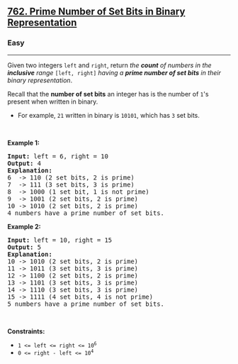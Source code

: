 <h2><a href="https://leetcode.com/problems/prime-number-of-set-bits-in-binary-representation/">762. Prime Number of Set Bits in Binary Representation</a></h2><h3>Easy</h3><hr><div><p>Given two integers <code>left</code> and <code>right</code>, return <em>the <strong>count</strong> of numbers in the <strong>inclusive</strong> range </em><code>[left, right]</code><em> having a <strong>prime number of set bits</strong> in their binary representation</em>.</p>

<p>Recall that the <strong>number of set bits</strong> an integer has is the number of <code>1</code>'s present when written in binary.</p>

<ul>
	<li>For example, <code>21</code> written in binary is <code>10101</code>, which has <code>3</code> set bits.</li>
</ul>

<p>&nbsp;</p>
<p><strong class="example">Example 1:</strong></p>

<pre style="position: relative;"><strong>Input:</strong> left = 6, right = 10
<strong>Output:</strong> 4
<strong>Explanation:</strong>
6  -&gt; 110 (2 set bits, 2 is prime)
7  -&gt; 111 (3 set bits, 3 is prime)
8  -&gt; 1000 (1 set bit, 1 is not prime)
9  -&gt; 1001 (2 set bits, 2 is prime)
10 -&gt; 1010 (2 set bits, 2 is prime)
4 numbers have a prime number of set bits.
<div class="open_grepper_editor" title="Edit &amp; Save To Grepper"></div></pre>

<p><strong class="example">Example 2:</strong></p>

<pre style="position: relative;"><strong>Input:</strong> left = 10, right = 15
<strong>Output:</strong> 5
<strong>Explanation:</strong>
10 -&gt; 1010 (2 set bits, 2 is prime)
11 -&gt; 1011 (3 set bits, 3 is prime)
12 -&gt; 1100 (2 set bits, 2 is prime)
13 -&gt; 1101 (3 set bits, 3 is prime)
14 -&gt; 1110 (3 set bits, 3 is prime)
15 -&gt; 1111 (4 set bits, 4 is not prime)
5 numbers have a prime number of set bits.
<div class="open_grepper_editor" title="Edit &amp; Save To Grepper"></div></pre>

<p>&nbsp;</p>
<p><strong>Constraints:</strong></p>

<ul>
	<li><code>1 &lt;= left &lt;= right &lt;= 10<sup>6</sup></code></li>
	<li><code>0 &lt;= right - left &lt;= 10<sup>4</sup></code></li>
</ul>
</div>